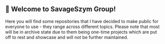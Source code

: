 ## 👋 Welcome to SavageSzym Group!
Here you will find some repositories that I have decided to make public for everyone to use - they range across different topics. Please note that most will be in archive state due to them being one-time projects which are put off to rest and showcase and will not be further maintained. 
